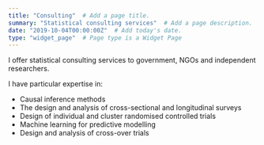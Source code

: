 ```yaml
---
title: "Consulting"  # Add a page title.
summary: "Statistical consulting services"  # Add a page description.
date: "2019-10-04T00:00:00Z"  # Add today's date.
type: "widget_page"  # Page type is a Widget Page
---
```


I offer statistical consulting services to government, NGOs and independent researchers.

I have particular expertise in:
- Causal inference methods
- The design and analysis of cross-sectional and longitudinal surveys
- Design of individual and cluster randomised controlled trials
- Machine learning for predictive modelling
- Design and analysis of cross-over trials